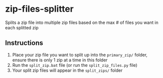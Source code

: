 # zip-files-splitter
 Splits a zip file into multiple zip files based on the max # of files you want in each splitted zip


## Instructions

1. Place your zip file you want to split up into the `primary_zip/` folder, ensure there is only 1 zip at a time in this folder
2. Run the `split_zip.bat` file (or run the `split_zip_files.py` file)
3. Your split zip files will appear in the `split_zips/` folder